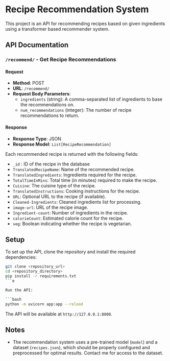 # Recipe Recommendation System

This project is an API for recommending recipes based on given ingredients using a transformer based recommender system.

## API Documentation

### `/recommend/` - Get Recipe Recommendations

#### Request
- **Method**: POST
- **URL**: `/recommend/`
- **Request Body Parameters**:
  - `ingredients` (string): A comma-separated list of ingredients to base the recommendations on.
  - `num_recommendations` (integer): The number of recipe recommendations to return.

#### Response
- **Response Type**: JSON
- **Response Model**: `List[RecipeRecommendation]`

Each recommended recipe is returned with the following fields:
- `_id` : ID of the recipe in the database
- `TranslatedRecipeName`: Name of the recommended recipe.
- `TranslatedIngredients`: Ingredients required for the recipe.
- `TotalTimeInMins`: Total time (in minutes) required to make the recipe.
- `Cuisine`: The cuisine type of the recipe.
- `TranslatedInstructions`: Cooking instructions for the recipe.
- `URL`: Optional URL to the recipe (if available).
- `Cleaned-Ingredients`: Cleaned ingredients list for processing.
- `image-url`: URL of the recipe image.
- `Ingredient-count`: Number of ingredients in the recipe.
- `calorieCount`: Estimated calorie count for the recipe.
- `veg`: Boolean indicating whether the recipe is vegetarian.



## Setup

To set up the API, clone the repository and install the required dependencies:

```bash
git clone <repository_url>
cd <repository_directory>
pip install -r requirements.txt
```e

Run the API:

```bash
python -m uvicorn app:app --reload
```

The API will be available at `http://127.0.0.1:8000`.

## Notes
- The recommendation system uses a pre-trained model (`model`) and a dataset (`recipes.json`), which should be properly configured and preprocessed for optimal results. Contact me for access to the dataset.
